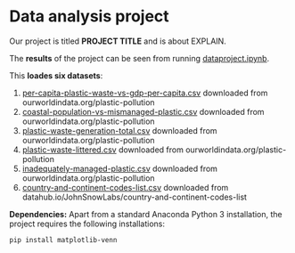 # Data analysis project

Our project is titled **PROJECT TITLE** and is about EXPLAIN.

The **results** of the project can be seen from running [dataproject.ipynb](dataproject.ipynb).

This **loades six datasets**:

1. [per-capita-plastic-waste-vs-gdp-per-capita.csv](per-capita-plastic-waste-vs-gdp-per-capita.csv) downloaded from ourworldindata.org/plastic-pollution
2. [coastal-population-vs-mismanaged-plastic.csv](coastal-population-vs-mismanaged-plastic.csv) downloaded from ourworldindata.org/plastic-pollution
3. [plastic-waste-generation-total.csv](plastic-waste-generation-total.csv) downloaded from ourworldindata.org/plastic-pollution
4. [plastic-waste-littered.csv](plastic-waste-littered.csv) downloaded from ourworldindata.org/plastic-pollution
5. [inadequately-managed-plastic.csv](inadequately-managed-plastic.csv) downloaded from ourworldindata.org/plastic-pollution
6. [country-and-continent-codes-list.csv](country-and-continent-codes-list.csv) downloaded from datahub.io/JohnSnowLabs/country-and-continent-codes-list

**Dependencies:** Apart from a standard Anaconda Python 3 installation, the project requires the following installations:

``pip install matplotlib-venn``
